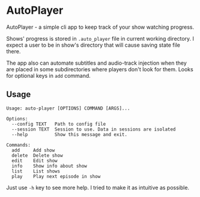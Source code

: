 # AutoPlayer

AutoPlayer - a simple cli app to keep track of your show watching progress.

Shows' progress is stored in `.auto_player` file in current working directory. I expect a user to be in show's directory that will cause saving state file there.

The app also can automate subtitles and audio-track injection when they are placed in some subdirectories where players don't look for them. Looks for optional keys in `add` command.

## Usage

```
Usage: auto-player [OPTIONS] COMMAND [ARGS]...

Options:
  --config TEXT   Path to config file
  --session TEXT  Session to use. Data in sessions are isolated
  --help          Show this message and exit.

Commands:
  add     Add show
  delete  Delete show
  edit    Edit show
  info    Show info about show
  list    List shows
  play    Play next episode in show
```

Just use `-h` key to see more help. I tried to make it as intuitive as possible.
